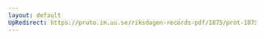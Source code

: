 ```yaml
---
layout: default
UpRedirect: https://pruto.im.uu.se/riksdagen-records-pdf/1875/prot-1875--ak--040/prot-1875--ak--040_048.pdf
---
```

